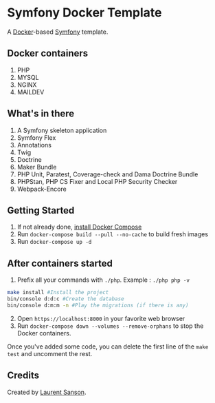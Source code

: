 # Symfony Docker Template

A [Docker](https://www.docker.com/)-based [Symfony](https://symfony.com) template.

## Docker containers

1. PHP
2. MYSQL
3. NGINX
4. MAILDEV

## What's in there

1. A Symfony skeleton application
2. Symfony Flex
3. Annotations
4. Twig
5. Doctrine
6. Maker Bundle
7. PHP Unit, Paratest, Coverage-check and Dama Doctrine Bundle
8. PHPStan, PHP CS Fixer and Local PHP Security Checker
9. Webpack-Encore

## Getting Started

1. If not already done, [install Docker Compose](https://docs.docker.com/compose/install/)
2. Run `docker-compose build --pull --no-cache` to build fresh images
3. Run `docker-compose up -d`

## After containers started

1. Prefix all your commands with `./php`. Example : `./php php -v`

```bash
make install #Install the project
bin/console d:d:c #Create the database
bin/console d:m:m -n #Play the migrations (if there is any)
```

2. Open `https://localhost:8000` in your favorite web browser
3. Run `docker-compose down --volumes --remove-orphans` to stop the Docker containers.

Once you've added some code, you can delete the first line of the `make test` and uncomment the rest.

## Credits

Created by [Laurent Sanson](https://github.com/LaurentSanson/).
